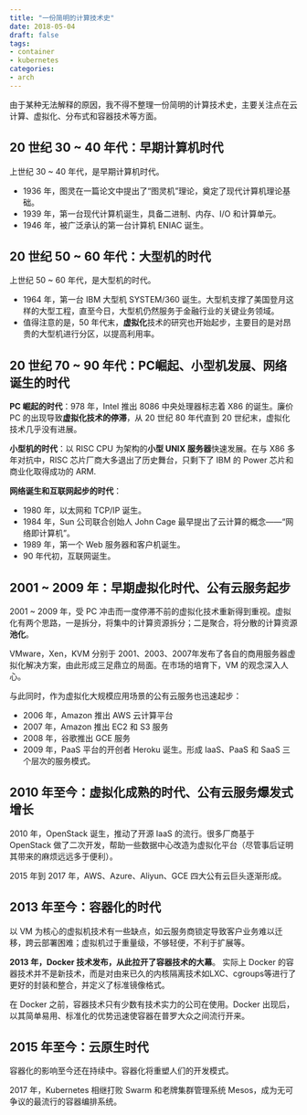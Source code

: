 ```yaml
---
title: "一份简明的计算技术史"
date: 2018-05-04
draft: false
tags:
- container
- kubernetes
categories:
- arch
---
```


由于某种无法解释的原因，我不得不整理一份简明的计算技术史，主要关注点在云计算、虚拟化、分布式和容器技术等方面。


## 20 世纪 30 ~ 40 年代：早期计算机时代 

上世纪 30 ~ 40 年代，是早期计算机时代。

- 1936 年，图灵在一篇论文中提出了“图灵机”理论，奠定了现代计算机理论基础。
- 1939 年，第一台现代计算机诞生，具备二进制、内存、I/O 和计算单元。
- 1946 年，被广泛承认的第一台计算机 ENIAC 诞生。

## 20 世纪 50 ~ 60 年代：大型机的时代

上世纪 50 ~ 60 年代，是大型机的时代。

- 1964 年，第一台 IBM 大型机 SYSTEM/360 诞生。大型机支撑了美国登月这样的大型工程，直至今日，大型机仍然服务于金融行业的关键业务领域。
- 值得注意的是，50 年代末，**虚拟化**技术的研究也开始起步，主要目的是对昂贵的大型机进行分区，以提高利用率。


## 20 世纪 70 ~ 90 年代：PC崛起、小型机发展、网络诞生的时代

**PC 崛起的时代**：978 年，Intel 推出 8086 中央处理器标志着 X86 的诞生。廉价 PC 的出现导致**虚拟化技术的停滞**，从 20 世纪 80 年代直到 20 世纪末，虚拟化技术几乎没有进展。

**小型机的时代**：以 RISC CPU 为架构的**小型 UNIX 服务器**快速发展。在与 X86 多年对抗中，RISC 芯片厂商大多退出了历史舞台，只剩下了 IBM 的 Power 芯片和商业化取得成功的 ARM. 

**网络诞生和互联网起步的时代**：

- 1980 年，以太网和 TCP/IP 诞生。
- 1984 年，Sun 公司联合创始人 John Cage 最早提出了云计算的概念——“网络即计算机”。
- 1989 年，第一个 Web 服务器和客户机诞生。
- 90 年代初，互联网诞生。



## 2001 ~ 2009 年：早期虚拟化时代、公有云服务起步

2001 ~ 2009 年，受 PC 冲击而一度停滞不前的虚拟化技术重新得到重视。虚拟化有两个思路，一是拆分，将集中的计算资源拆分；二是聚合，将分散的计算资源**池化**。

VMware，Xen，KVM 分别于 2001、2003、2007年发布了各自的商用服务器虚拟化解决方案，由此形成三足鼎立的局面。在市场的培育下，VM 的观念深入人心。

与此同时，作为虚拟化大规模应用场景的公有云服务也迅速起步：

- 2006 年，Amazon 推出 AWS 云计算平台
- 2007 年，Amazon 推出 EC2 和 S3 服务
- 2008 年，谷歌推出 GCE 服务
- 2009 年，PaaS 平台的开创者 Heroku 诞生。形成 IaaS、PaaS 和 SaaS 三个层次的服务模式。

## 2010 年至今：虚拟化成熟的时代、公有云服务爆发式增长

2010 年，OpenStack 诞生，推动了开源 IaaS 的流行。很多厂商基于 OpenStack 做了二次开发，帮助一些数据中心改造为虚拟化平台（尽管事后证明其带来的麻烦远远多于便利）。

2015 年到 2017 年，AWS、Azure、Aliyun、GCE 四大公有云巨头逐渐形成。

## 2013 年至今：容器化的时代

以 VM 为核心的虚拟机技术有一些缺点，如云服务商锁定导致客户业务难以迁移，跨云部署困难；虚拟机过于重量级，不够轻便，不利于扩展等。

**2013 年，Docker 技术发布，从此拉开了容器技术的大幕**。 实际上 Docker 的容器技术并不是新技术，而是对由来已久的内核隔离技术如LXC、cgroups等进行了更好的封装和整合，并定义了标准镜像格式。

在 Docker 之前，容器技术只有少数有技术实力的公司在使用。Docker 出现后，以其简单易用、标准化的优势迅速使容器在普罗大众之间流行开来。

## 2015 年至今：云原生时代

容器化的影响至今还在持续中。容器化将重塑人们的开发模式。

2017 年，Kubernetes 相继打败 Swarm 和老牌集群管理系统 Mesos，成为无可争议的最流行的容器编排系统。